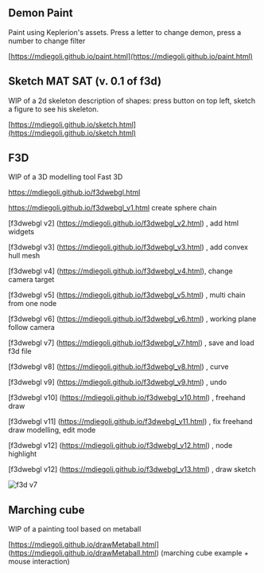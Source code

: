 ## Demon Paint

Paint using Keplerion's assets. Press a letter to change demon, press a number to change filter

[https://mdiegoli.github.io/paint.html](https://mdiegoli.github.io/paint.html)


## Sketch MAT SAT (v. 0.1 of f3d)

WIP of a 2d skeleton description of shapes: press button on top left, sketch a figure to see his skeleton.

[https://mdiegoli.github.io/sketch.html](https://mdiegoli.github.io/sketch.html)


## F3D

WIP of a 3D modelling tool Fast 3D

https://mdiegoli.github.io/f3dwebgl.html

https://mdiegoli.github.io/f3dwebgl_v1.html create sphere chain

[f3dwebgl v2] (https://mdiegoli.github.io/f3dwebgl_v2.html) , add html widgets

[f3dwebgl v3] (https://mdiegoli.github.io/f3dwebgl_v3.html) , add convex hull mesh

[f3dwebgl v4] (https://mdiegoli.github.io/f3dwebgl_v4.html), change camera target

[f3dwebgl v5] (https://mdiegoli.github.io/f3dwebgl_v5.html) , multi chain from one node

[f3dwebgl v6] (https://mdiegoli.github.io/f3dwebgl_v6.html) , working plane follow camera

[f3dwebgl v7] (https://mdiegoli.github.io/f3dwebgl_v7.html) , save and load f3d file

[f3dwebgl v8] (https://mdiegoli.github.io/f3dwebgl_v8.html) , curve

[f3dwebgl v9] (https://mdiegoli.github.io/f3dwebgl_v9.html) , undo

[f3dwebgl v10] (https://mdiegoli.github.io/f3dwebgl_v10.html) , freehand draw

[f3dwebgl v11] (https://mdiegoli.github.io/f3dwebgl_v11.html) , fix freehand draw modelling, edit mode

[f3dwebgl v12] (https://mdiegoli.github.io/f3dwebgl_v12.html) , node highlight

[f3dwebgl v12] (https://mdiegoli.github.io/f3dwebgl_v13.html) , draw sketch

![f3d v7](https://mdiegoli.github.io/images/f3dv7.png)

## Marching cube

WIP of a painting tool based on metaball

[https://mdiegoli.github.io/drawMetaball.html] (https://mdiegoli.github.io/drawMetaball.html) (marching cube example + mouse interaction)

